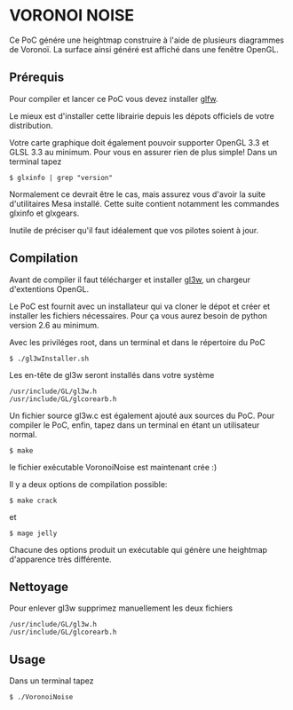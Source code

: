 # VORONOI NOISE

Ce PoC génére une heightmap construire à l'aide de plusieurs diagrammes de Voronoï.
La surface ainsi généré est affiché dans une fenêtre OpenGL.


## Prérequis

Pour compiler et lancer ce PoC vous devez installer [glfw](http://www.glfw.org/).

Le mieux est d'installer cette librairie depuis les dépots
officiels de votre distribution.

Votre carte graphique doit également pouvoir supporter
OpenGL 3.3 et GLSL 3.3 au minimum. Pour vous en assurer 
rien de plus simple! Dans un terminal tapez

	$ glxinfo | grep "version"

Normalement ce devrait être le cas, mais assurez vous d'avoir
la suite d'utilitaires Mesa installé. Cette suite contient
notamment les commandes glxinfo et glxgears.

Inutile de préciser qu'il faut idéalement que vos pilotes
soient à jour.

## Compilation


Avant de compiler il faut télécharger et installer [gl3w](http://github.com/skaslev/gl3w), un chargeur d'extentions OpenGL.

Le PoC est fournit avec un installateur qui va cloner le
dépot et créer et installer les fichiers nécessaires. Pour
ça vous aurez besoin de python version 2.6 au minimum.

Avec les priviléges root, dans un terminal et dans le répertoire du PoC

	$ ./gl3wInstaller.sh

Les en-tête de gl3w seront installés dans votre système

	/usr/include/GL/gl3w.h
	/usr/include/GL/glcorearb.h

Un fichier source gl3w.c est également ajouté aux sources
du PoC. Pour compiler le PoC, enfin, tapez dans un terminal
en étant un utilisateur normal.

	$ make

le fichier exécutable VoronoiNoise est maintenant crée :)

Il y a deux options de compilation possible:	

	$ make crack

et 

	$ mage jelly

Chacune des options produit un exécutable qui génère une heightmap d'apparence très différente.

## Nettoyage

Pour enlever gl3w supprimez manuellement les deux fichiers

	/usr/include/GL/gl3w.h
	/usr/include/GL/glcorearb.h


## Usage

Dans un terminal tapez

	$ ./VoronoiNoise

